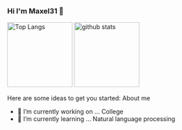 ### Hi I'm Maxel31 👋

<p align="left"> 
  <img alt="Top Langs" height="150px" src="https://github-readme-stats.vercel.app/api/top-langs/?username=Maxel31&layout=compact&show_icons=true&theme=dark" />
  <img alt="github stats" height="150px" src="https://github-readme-stats.vercel.app/api?username=Maxel31&theme=dark&show_icons=ture" />
</p>

Here are some ideas to get you started:
About me
- 🔭 I’m currently working on ... College
- 🌱 I’m currently learning ... Natural language processing
